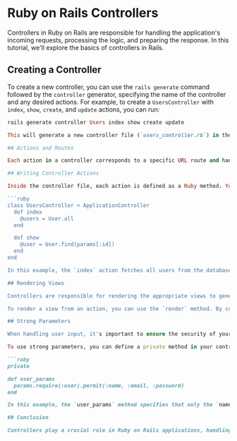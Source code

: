# Ruby on Rails Controllers

Controllers in Ruby on Rails are responsible for handling the application's incoming requests, processing the logic, and preparing the response. In this tutorial, we'll explore the basics of controllers in Rails.

## Creating a Controller

To create a new controller, you can use the `rails generate` command followed by the `controller` generator, specifying the name of the controller and any desired actions. For example, to create a `UsersController` with `index`, `show`, `create`, and `update` actions, you can run:

```ruby
rails generate controller Users index show create update

This will generate a new controller file (`users_controller.rb`) in the `app/controllers` directory.

## Actions and Routes

Each action in a controller corresponds to a specific URL route and handles the logic for that route. For example, the `index` action is responsible for listing all users, while the `show` action displays a specific user. By default, Rails generates corresponding routes for each action in the `config/routes.rb` file.

## Writing Controller Actions

Inside the controller file, each action is defined as a Ruby method. You can write the logic for each action inside its corresponding method. For example, here's an example of a `UsersController` with `index` and `show` actions:

```ruby
class UsersController < ApplicationController
  def index
    @users = User.all
  end

  def show
    @user = User.find(params[:id])
  end
end

In this example, the `index` action fetches all users from the database and assigns them to the `@users` instance variable. The `show` action finds a specific user based on the provided `id` parameter and assigns it to the `@user` instance variable.

## Rendering Views

Controllers are responsible for rendering the appropriate views to generate the response. By default, Rails looks for views in the `app/views` directory with a folder structure matching the controller name. For example, the views for the `UsersController` would be located in the `app/views/users` directory.

To render a view from an action, you can use the `render` method. By convention, Rails automatically renders the view with the same name as the action. For example, the `index` action would render the `index.html.erb` view.

## Strong Parameters

When handling user input, it's important to ensure the security of your application. Rails introduced strong parameters to provide an extra layer of protection against mass assignment vulnerabilities. Strong parameters allow you to define which parameters are allowed to be used in certain actions.

To use strong parameters, you can define a private method in your controller to specify the permitted parameters. For example:

```ruby
private

def user_params
  params.require(:user).permit(:name, :email, :password)
end

In this example, the `user_params` method specifies that only the `name`, `email`, and `password` parameters are allowed when creating or updating a user.

## Conclusion

Controllers play a crucial role in Ruby on Rails applications, handling incoming requests and orchestrating the application's logic. By understanding controllers, you can effectively process requests, retrieve and manipulate data, and render appropriate views. Controllers are an integral part of building dynamic and interactive web applications with Ruby on Rails.
